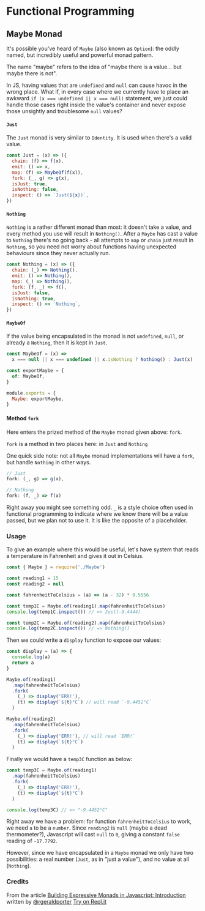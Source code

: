 # Functional Programming

## Maybe Monad

It's possible you've heard of `Maybe` (also known as `Option`): the oddly named, but incredibly useful and powerful monad pattern.

The name "maybe" refers to the idea of "maybe there is a value... but maybe there is not".

In JS, having values that are `undefined` and `null` can cause havoc in the wrong place. What if, in every case where we currently have to place an awkward `if (x === undefined || x === null)` statement, we just could handle those cases right inside the value's container and never expose those unsightly and troublesome `null` values?

#### `Just`

The `Just` monad is very similar to `Identity`. It is used when there's a valid value.

```js
const Just = (x) => ({
  chain: (f) => f(x),
  emit: () => x,
  map: (f) => MaybeOf(f(x)),
  fork: (_, g) => g(x),
  isJust: true,
  isNothing: false,
  inspect: () => `Just(${x})`,
})
```

#### `Nothing`

`Nothing` is a rather different monad than most: it doesn't take a value, and every method you use will result in `Nothing()`. After a `Maybe` has cast a value to `Nothing` there's no going back - all attempts to `map` or `chain` just result in `Nothing`, so you need not worry about functions having unexpected behaviours since they never actually run.

```js
const Nothing = (x) => ({
  chain: (_) => Nothing(),
  emit: () => Nothing(),
  map: (_) => Nothing(),
  fork: (f, _) => f(),
  isJust: false,
  isNothing: true,
  inspect: () => `Nothing`,
})
```

#### `MaybeOf`

If the value being encapsulated in the monad is not `undefined`, `null`, or already a `Nothing`, then it is kept in `Just`.

```js
const MaybeOf = (x) =>
  x === null || x === undefined || x.isNothing ? Nothing() : Just(x)

const exportMaybe = {
  of: MaybeOf,
}

module.exports = {
  Maybe: exportMaybe,
}
```

#### Method `fork`

Here enters the prized method of the `Maybe` monad given above: `fork`.

`fork` is a method in two places here: in `Just` and `Nothing`

One quick side note: not all `Maybe` monad implementations will have a `fork`, but handle `Nothing` in other ways.

```js
// Just
fork: (_, g) => g(x),

// Nothing
fork: (f, _) => f(x)
```

Right away you might see something odd. `_` is a style choice often used in functional programming to indicate where we know there will be a value passed, but we plan not to use it. It is like the opposite of a placeholder.

### Usage

To give an example where this would be useful, let's have system that reads a temperature in Fahrenheit and gives it out in Celsius.

```js
const { Maybe } = require('./Maybe')

const reading1 = 15
const reading2 = null

const fahrenheitToCelsius = (a) => (a - 32) * 0.5556

const temp1C = Maybe.of(reading1).map(fahrenheitToCelsius)
console.log(temp1C.inspect()) // => Just(-9.4444)

const temp2C = Maybe.of(reading2).map(fahrenheitToCelsius)
console.log(temp2C.inspect()) // => Nothing()
```

Then we could write a `display` function to expose our values:

```js
const display = (a) => {
  console.log(a)
  return a
}

Maybe.of(reading1)
  .map(fahrenheitToCelsius)
  .fork(
    (_) => display('ERR!'),
    (t) => display(`${t}°C`) // will read `-9.4452°C`
  )

Maybe.of(reading2)
  .map(fahrenheitToCelsius)
  .fork(
    (_) => display('ERR!'), // will read `ERR!`
    (t) => display(`${t}°C`)
  )
```

Finally we would have a `temp3C` function as below:

```js
const temp3C = Maybe.of(reading1)
  .map(fahrenheitToCelsius)
  .fork(
    (_) => display('ERR!'),
    (t) => display(`${t}°C`)
  )

console.log(temp3C) // => "-9.4452°C"
```

Right away we have a problem: for function `fahrenheitToCelsius` to work, we need `a` to be a `number`. Since `reading2` is `null` (maybe a dead thermometer?), Javascript will cast `null` to `0`, giving a constant `false` reading of `-17.7792`.

However, since we have encapsulated in a `Maybe` monad we only have two possibilities: a real number (`Just`, as in "just a value"), and no value at all (`Nothing`).

### Credits

From the article [Building Expressive Monads in Javascript: Introduction](https://dev.to/rgeraldporter/building-expressive-monads-in-javascript-introduction-23b) written by [@rgeraldporter](https://github.com/rgeraldporter)
[Try on Repl.it](https://replit.com/@rgeraldporter/Maybe-Monad-Example)
